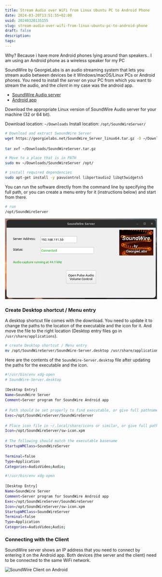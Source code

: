 ```yaml
---
title: Stream Audio over WiFi from Linux Ubuntu PC to Android Phone
date: 2024-03-20T13:51:55+02:00
uuid: 20240320135155
slug: stream-audio-over-wifi-from-linux-ubuntu-pc-to-android-phone
draft: false
description: 
tags: 
---
```


Why?
Because i have more Android phones lying around than speakers.. I am using an Android phone as a wireless speaker for my PC

SoundWire by GeorgieLabs is an audio streaming system that lets you stream audio between devices be it Windows/macOS/Linux PCs or Android phones. You need to install the _server_ on your PC from which you want to stream the audio, and the _client_ in my case was the android app.

- [SoundWire Audio server](https://georgielabs.net/) 
- [Android app](https://play.google.com/store/apps/details?id=com.georgie.SoundWireFree)


Download the appropriate Linux version of SoundWire Audio server for your machine (32 or 64 bit).

Download location: `~/Downloads`
Install location: `/opt/SoundWireServer/`

```bash
# Download and extract SwoundWire Server
wget https://georgielabs.net/SoundWire_Server_linux64.tar.gz -O ~/Downloads/SoundWireServer.tar.gz

tar xvf ~/Downloads/SoundWireServer.tar.gz
```

```bash
# Move to a place that is in PATH
sudo mv ~/Downloads/SoundWireServer /opt/
```

```bash
# install required dependencies
sudo apt-get install -y pavucontrol libportaudio2 libqt5widgets5
```

You can run the software directly from the command line by specifying the full path, or you can create a menu entry for it (instructions below) and start from there. 

```bash
# run
/opt/SoundWireServer 
```

![SoundWire Server on Ubuntu](./images/soundwire_server.png)

### Create Desktop shortcut / Menu entry
A desktop shortcut file comes with the download. You need to update it to change the paths to the location of the executable and the icon for it. And move the file to the right location (Desktop entry files go in `/usr/share/applications`).

```bash
# create Desktop shortcut / Menu entry
mv /opt/SoundWireServer/SoundWire-Server.desktop /usr/share/applications 
```

Here are the contents of the `SoundWire-Server.desktop` file after updating the paths for the executable and the icon.

```bash
#!/usr/bin/env xdg-open
# SoundWire-Server.desktop

[Desktop Entry]
Name=SoundWire Server
Comment=Server program for SoundWire Android app

# Path should be set properly to find executable, or give full pathname here
Exec=/opt/SoundWireServer/SoundWireServer

# Place icon file in ~/.local/share/icons or similar, or give full pathname
Icon=/opt/SoundWireServer/sw-icon.xpm

# The following should match the executable basename
StartupWMClass=SoundWireServer

Terminal=false
Type=Application
Categories=AudioVideo;Audio;
```

```bash
#!/usr/bin/env xdg-open

[Desktop Entry]
Name=SoundWire Server
Comment=Server program for SoundWire Android app
Exec=/opt/SoundWireServer/SoundWireServer
Icon=/opt/SoundWireServer/sw-icon.xpm
StartupWMClass=SoundWireServer
Terminal=false
Type=Application
Categories=AudioVideo;Audio;
```

### Connecting with the Client
SoundWire server shows an IP address that you need to connect by entering it on the Android app. Both devices (the server and the client) need to be connected to the same WiFi network.

![SoundWire Client on Android](./images/soundwire_client.png)
